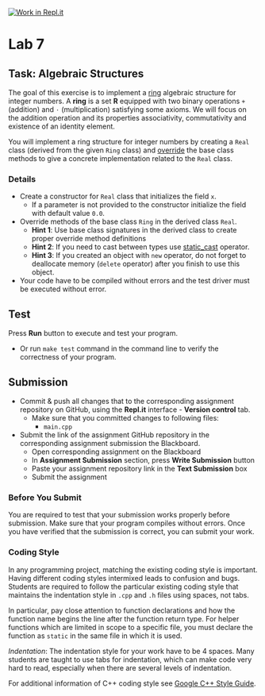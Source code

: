 [![Work in Repl.it](https://classroom.github.com/assets/work-in-replit-14baed9a392b3a25080506f3b7b6d57f295ec2978f6f33ec97e36a161684cbe9.svg)](https://classroom.github.com/online_ide?assignment_repo_id=4568425&assignment_repo_type=AssignmentRepo)
# Lab 7

## Task: Algebraic Structures

The goal of this exercise is to implement a [ring](https://en.wikipedia.org/wiki/Ring_%28mathematics%29) algebraic structure for integer numbers. A **ring** is a set **R** equipped with two binary operations `+` (addition) and `⋅` (multiplication) satisfying some axioms. We will focus on the addition operation and its properties associativity, commutativity and existence of an identity element.

You will implement a ring structure for integer numbers by creating a `Real` class (derived from the given `Ring` class) and [override](https://www.programiz.com/cpp-programming/function-overriding) the base class methods to give a concrete implementation related to the `Real` class.

### Details

- Create a constructor for `Real` class that initializes the field `x`.
    - If a parameter is not provided to the constructor initialize the field with default value `0.0`.
- Override methods of the base class `Ring` in the derived class `Real`.
    - **Hint 1**: Use base class signatures in the derived class to create proper override method definitions
    - **Hint 2**: If you need to cast between types use [static_cast](https://docs.microsoft.com/en-us/cpp/cpp/static-cast-operator?view=msvc-160) operator.
    - **Hint 3**: If you created an object with `new` operator, do not forget to deallocate memory (`delete` operator) after you finish to use this object.
- Your code have to be compiled without errors and the test driver must be executed without error.

## Test

Press **Run** button to execute and test your program.

- Or run `make test` command in the command line to verify the correctness of your program.

## Submission

- Commit & push all changes that to the corresponding assignment repository on GitHub, using the **Repl.it** interface - **Version control** tab.
  - Make sure that you committed changes to following files:
    - `main.cpp`
- Submit the link of the assignment GitHub repository in the corresponding assignment submission the Blackboard.
  - Open corresponding assignment on the Blackboard
  - In **Assignment Submission** section, press **Write Submission** button
  - Paste your assignment repository link in the **Text Submission** box
  - Submit the assignment

### Before You Submit

You are required to test that your submission works properly before submission. Make sure that your program compiles without errors. Once you have verified that the submission is correct, you can submit your work.

### Coding Style

In any programming project, matching the existing coding style is important. Having different coding styles intermixed leads to confusion and bugs. Students are required to follow the particular existing coding style that maintains the indentation style in `.cpp` and `.h` files using spaces, not tabs.

In particular, pay close attention to function declarations and how the function name begins the line after the function return type. For helper functions which are limited in scope to a specific file, you must declare the function as `static` in the same file in which it is used.

*Indentation*: The indentation style for your work have to be 4 spaces. Many students are taught to use tabs for indentation, which can make code very hard to read, especially when there are several levels of indentation.

For additional information of C++ coding style see [Google C++ Style Guide](https://google.github.io/styleguide/cppguide.html).

